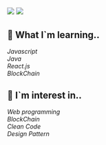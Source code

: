 <a href="https://blog.naver.com/98shcho" target="_blank"><img src="https://img.shields.io/badge/previous Blog-03C75A?style=flat-square&logo=Naver&logoColor=white"/></a>
<a href="https://jofestudio.tistory.com/" target="_blank"><img src="https://img.shields.io/badge/current BLog-181717?style=flat-square&logo=Github&logoColor=white"/></a>
------------ 
 ## 📖 What I`m learning..  
*Javascript*  
*Java*  
*React.js*  
*BlockChain*  


 ## 🤔 I`m interest in..  
*Web programming*    
*BlockChain*  
*Clean Code*  
*Design Pattern*  
<!---
Cho-SangHyun/Cho-SangHyun is a ✨ special ✨ repository because its `README.md` (this file) appears on your GitHub profile.
You can click the Preview link to take a look at your changes.
--->
